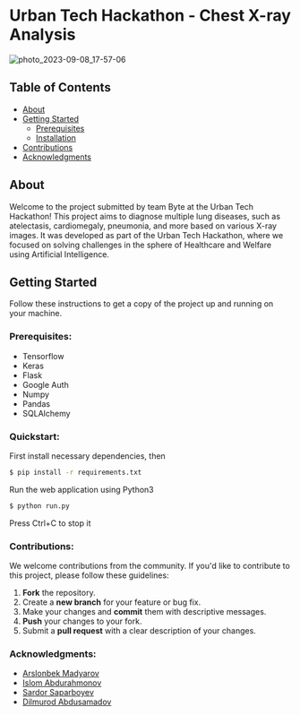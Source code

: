 # Urban Tech Hackathon - Chest X-ray Analysis

![photo_2023-09-08_17-57-06](https://github.com/Arslonbek25/urban-hack/assets/100064552/43120bcb-fc91-4f36-9996-b871925166a9)

## Table of Contents

- [About](#about)
- [Getting Started](#getting-started)
  - [Prerequisites](#prerequisites)
  - [Installation](#installation)
- [Contributions](#contributions)
- [Acknowledgments](#acknowledgments)

## About

Welcome to the project submitted by team Byte at the Urban Tech Hackathon! This project aims to diagnose multiple lung diseases, such as atelectasis, cardiomegaly, pneumonia, and more based on various X-ray images. It was developed as part of the Urban Tech Hackathon, where we focused on solving challenges in the sphere of Healthcare and Welfare using Artificial Intelligence.

## Getting Started

Follow these instructions to get a copy of the project up and running on your machine.

### Prerequisites:

- Tensorflow
- Keras
- Flask
- Google Auth
- Numpy
- Pandas
- SQLAlchemy

### Quickstart:

First install necessary dependencies, then

```bash
$ pip install -r requirements.txt
```

Run the web application using Python3

```bash
$ python run.py
```

Press Ctrl+C to stop it

### Contributions:

We welcome contributions from the community. If you'd like to contribute to this project, please follow these guidelines:

1. __Fork__ the repository.
2. Create a __new branch__ for your feature or bug fix.
3. Make your changes and __commit__ them with descriptive messages.
4. __Push__ your changes to your fork.
5. Submit a __pull request__ with a clear description of your changes.

### Acknowledgments:
- [Arslonbek Madyarov](https://github.com/Arslonbek25)
- [Islom Abdurahmonov](https://github.com/blvckeasy)
- [Sardor Saparboyev](https://github.com/saparboeev)
- [Dilmurod Abdusamadov](https://www.github.com/thisisdilmurod)
